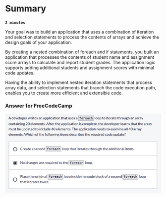 # Summary

**`2 minutes`**

Your goal was to build an application that uses a combination of iteration and selection statements to process the contents of arrays and achieve the design goals of your application.

By creating a nested combination of foreach and if statements, you built an application that processes the contents of student name and assignment score arrays to calculate and report student grades. The application logic supports adding additional students and assignment scores with minimal code updates.

Having the ability to implement nested iteration statements that process array data, and selection statements that branch the code execution path, enables you to create more efficient and extensible code.

### Answer for FreeCodeCamp

![alt text](image.png)

